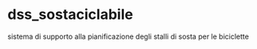 dss_sostaciclabile
==================

sistema di supporto alla pianificazione degli stalli di sosta per le biciclette
